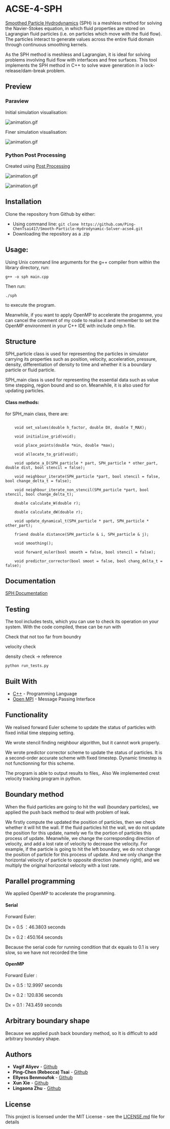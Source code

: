 # ACSE-4-SPH

[Smoothed Particle Hydrodynamics](https://en.wikipedia.org/wiki/Smoothed-particle_hydrodynamics) (SPH) is a meshless
method for solving the Navier-Stokes equation, in which fluid properties are stored on Lagrangian fluid particles (i.e. on
particles which move with the fluid flow). The particles interact to generate values across the entire fluid domain through
continuous smoothing kernels. 

As the SPH method is meshless and Lagrangian, it is ideal for solving problems involving fluid flow with interfaces and free 
surfaces. This tool implements the SPH method in C++ to solve wave generation in a lock-release/dam-break problem.

## Preview

### Paraview 

Initial simulation visualisation:

![animation.gif](animation-1.gif)

Finer simulation visualisation:

![animation.gif](animation-2.gif)


### Python Post Processing 

Created using [Post Processing](https://github.com/acse-2019/acse-4-sph-lubhair-yoo-ar/blob/master/Post_processing.ipynb)



![animation.gif](animation.gif)

![animation.gif](https://github.com/acse-2019/acse-4-sph-lubhair-yoo-ar/blob/master/crest.png)


## Installation

Clone the repository from Github by either:
* Using command line:
`git clone https://github.com/Ping-ChenTsai417/Smooth-Particle-Hydrodynamic-Solver-acse4.git`
* Downloading the repository as a .zip

## Usage:
Using Unix command line arguments for the g++ compiler from within the library directory, run:

```g++ -o sph main.cpp```

Then run:

```./sph```

to execute the program.

Meanwhile, if you want to apply OpenMP to accelerate the progamme, you can cancel the comment of my code to realise it and remember to set the OpenMP environment in your C++ IDE with include omp.h file.

## Structure 

SPH_particle class is used for representing the particles in simulator carrying its properties such as position, velocity, acceleration, pressure, density, differentiation of density to time and whether it is a boundary particle or fluid particle.

SPH_main class is used for representing the essential data such as value time stepping, region bound and so on. Meanwhile, it is also used for updating particles.

#### Class methods:

for SPH_main class, there are:

```

    void set_values(double h_factor, double DX, double T_MAX);
    
    void initialise_grid(void);
    
    void place_points(double *min, double *max);
    
    void allocate_to_grid(void);
    
    void update_a_D(SPH_particle * part, SPH_particle * other_part, double dist, bool stencil = false);

    void neighbour_iterate(SPH_particle *part, bool stencil = false, bool change_delta_t = false);
    
    void neighbour_iterate_non_stencil(SPH_particle *part, bool stencil, bool change_delta_t);

    double calculate_W(double r);
    
    double calculate_dW(double r);
    
    void update_dynamical_t(SPH_particle * part, SPH_particle * other_part);
    
    friend double distance(SPH_particle & i, SPH_particle & j);
    
    void smoothing();
    
    void forward_euler(bool smooth = false, bool stencil = false);
    
    void predictor_corrector(bool smoot = false, bool chang_delta_t = false);

```


## Documentation

[SPH Documentation](https://github.com/acse-2019/acse-4-sph-lubhair-yoo-ar/blob/master/html/index.html)

## Testing

The tool includes tests, which you can use to check its operation on your system. With the code compiled, these can be run 
with

Check that not too far from boundry 

velocity check 

density check -> reference


```
python run_tests.py
```

## Built With

* [C++](http://www.cplusplus.com/) - Programming Language
* [Open MPI](https://www.open-mpi.org/) - Message Passing Interface


## Functionality

We realised forward Euler scheme to update the status of particles with fixed initial time stepping setting.

We wrote stencil finding neighbour algorithm, but it cannot work properly. 

We wrote predictor corrector scheme to update the status of particles. It is a second-order accurate scheme with fixed timestep. Dynamic timestep is not functionning for this scheme.

The program is able to output results to files,. Also We implemented crest velocity tracking program in python.


## Boundary method

When the fluid particles are going to hit the wall (boundary particles), we applied the push back method to deal with problem of leak. 

We firstly compute the updated the position of particles, then we check whether it will hit the wall. If the fluid particles hit the wall, we do not update the position for this update, namely we fix the portion of particles this process of update. Meanwhile, we change the corresponding direction of velocity, and add a lost rate of velocity to decrease the velocity. For example, if the particle is going to hit the left boundary, we do not change the position of particle for this process of update. And we only change the horizontal velocity of particle to opposite direction (namely right), and we multiply the original horizontal velocity with a lost rate.


## Parallel programming 

We applied OpenMP to accelerate the programming.

#### Serial

Forward Euler:

Dx = 0.5    ：46.3803 seconds

Dx = 0.2	 :  450.164 seconds

Because the serial code for running condition that dx equals to 0.1 is very slow, so we have not recorded the time


#### OpenMP

Forward Euler :

Dx = 0.5	 : 12.9997 seconds

Dx = 0.2	 : 120.836 seconds

Dx = 0.1 	 : 743.459 seconds


## Arbitrary boundary shape

Because we applied push back boundary method, so It is difficult to add arbitrary boundary shape.

## Authors

* **Vagif Aliyev** - [Github](https://github.com/acse-va719)
* **Ping-Chen (Rebecca) Tsai** - [Github](https://github.com/acse-va719)
* **Ellyess Benmoufok** - [Github](https://github.com/acse-va719)
* **Xun Xie** - [Github](https://github.com/acse-xx619)
* **Lingaona Zhu** - [Github](https://github.com/acse-va719)

## License

This project is licensed under the MIT License - see the [LICENSE.md](https://github.com/acse-2019/acse-4-sph-lubhair-yoo-ar/blob/master/LICENSE) file for details

